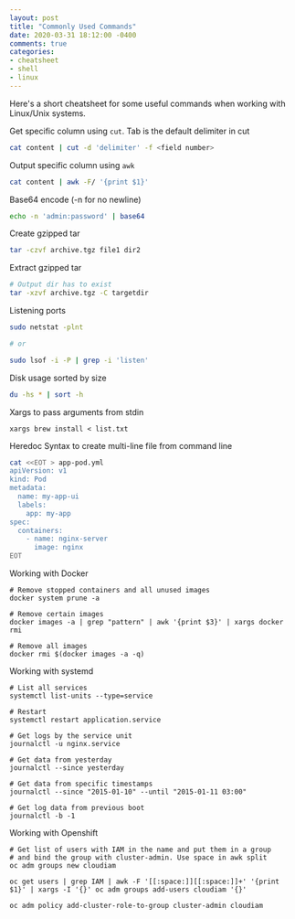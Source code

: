 ```yaml
---
layout: post
title: "Commonly Used Commands"
date: 2020-03-31 18:12:00 -0400
comments: true
categories:
- cheatsheet
- shell
- linux
---
```


Here's a short cheatsheet for some useful commands when working with Linux/Unix systems.


Get specific column using `cut`. Tab is the default delimiter in cut

```bash
cat content | cut -d 'delimiter' -f <field number>
```


Output specific column using `awk`

```bash
cat content | awk -F/ '{print $1}'
```


Base64 encode (-n for no newline)

```bash
echo -n 'admin:password' | base64
```


Create gzipped tar

```bash
tar -czvf archive.tgz file1 dir2
```


Extract gzipped tar

```bash
# Output dir has to exist
tar -xzvf archive.tgz -C targetdir
```

Listening ports
```bash
sudo netstat -plnt

# or

sudo lsof -i -P | grep -i 'listen'
```

Disk usage sorted by size
```bash
du -hs * | sort -h
```

Xargs to pass arguments from stdin

```
xargs brew install < list.txt
```

Heredoc Syntax to create multi-line file from command line

```bash
cat <<EOT > app-pod.yml
apiVersion: v1
kind: Pod
metadata:
  name: my-app-ui
  labels:
    app: my-app
spec:
  containers:
    - name: nginx-server
      image: nginx
EOT
```


Working with Docker

```
# Remove stopped containers and all unused images
docker system prune -a

# Remove certain images 
docker images -a | grep "pattern" | awk '{print $3}' | xargs docker rmi

# Remove all images
docker rmi $(docker images -a -q)
```

Working with systemd

```
# List all services
systemctl list-units --type=service

# Restart
systemctl restart application.service

# Get logs by the service unit
journalctl -u nginx.service

# Get data from yesterday
journalctl --since yesterday

# Get data from specific timestamps
journalctl --since "2015-01-10" --until "2015-01-11 03:00"

# Get log data from previous boot
journalctl -b -1

```


Working with Openshift

```
# Get list of users with IAM in the name and put them in a group
# and bind the group with cluster-admin. Use space in awk split
oc adm groups new cloudiam

oc get users | grep IAM | awk -F '[[:space:]][[:space:]]+' '{print $1}' | xargs -I '{}' oc adm groups add-users cloudiam '{}'

oc adm policy add-cluster-role-to-group cluster-admin cloudiam
```